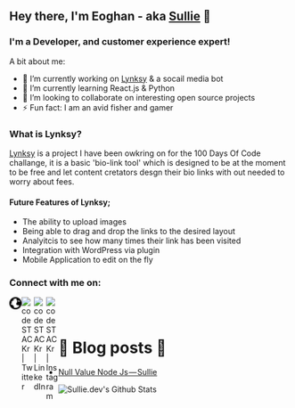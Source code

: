 ## Hey there, I'm Eoghan - aka [Sullie][website] 👋

### I'm a Developer, and customer experience expert!
A bit about me:
- 🔭 I’m currently working on [Lynksy] & a socail media bot
- 🌱 I’m currently learning React.js & Python
- 👯 I’m looking to collaborate on interesting open source projects
- ⚡ Fun fact: I am an avid fisher and gamer

### What is Lynksy?
[Lynksy] is a project I have been owkring on for the 100 Days Of Code challange, it is a basic 'bio-link tool' which is designed to be at the moment to be free and let content cretators desgn their bio links with out needed to worry about fees.

#### Future Features of Lynksy;
- The ability to upload images
- Being able to drag and drop the links to the desired layout
- Analyitcis to see how many times their link has been visited
- Integration with WordPress via plugin
- Mobile Application to edit on the fly

### Connect with me on:

[<img align="left" alt="codeSTACKr.com" width="22px" src="https://raw.githubusercontent.com/iconic/open-iconic/master/svg/globe.svg" />][website]
[<img align="left" alt="codeSTACKr | Twitter" width="22px" src="https://cdn.jsdelivr.net/npm/simple-icons@v3/icons/twitter.svg" />][twitter]
[<img align="left" alt="codeSTACKr | LinkedIn" width="22px" src="https://cdn.jsdelivr.net/npm/simple-icons@v3/icons/linkedin.svg" />][linkedin]
[<img align="left" alt="codeSTACKr | Instagram" width="22px" src="https://cdn.jsdelivr.net/npm/simple-icons@v3/icons/instagram.svg" />][instagram]

<br>
<br>

# 📖 Blog posts 📖
<!-- BLOG-POST-LIST:START -->
- [Null Value Node Js — Sullie](https://medium.com/@sullie.dev/null-value-node-js-sullie-336f1ae80751?source=rss-8ff1d097a193------2)
<!-- BLOG-POST-LIST:END -->

<img align="left" alt="Sullie.dev's Github Stats" src="https://github-readme-stats.codestackr.vercel.app/api?username=sullie-dev&show_icons=true&hide_border=true" />


[website]: https://sullie.dev
[lynksy]: https://lynksy-prod.herokuapp.com/
[twitter]: https://twitter.com/sullie_dev
[instagram]: https://instagram.com/sullie.dev
[linkedin]: https://linkedin.com/in/sullie-dev
